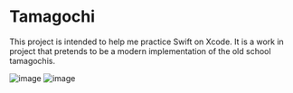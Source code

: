 # Tamagochi

This project is intended to help me practice Swift on Xcode. It is a work in project that pretends to be a modern implementation of the old school tamagochis.

![image](https://user-images.githubusercontent.com/95516694/200204337-d56f031e-1f59-4d52-a3c0-ee8b0bdc8257.png)
![image](https://user-images.githubusercontent.com/95516694/200204352-43dd2431-0250-4665-9a69-a97b8ba34073.png)
